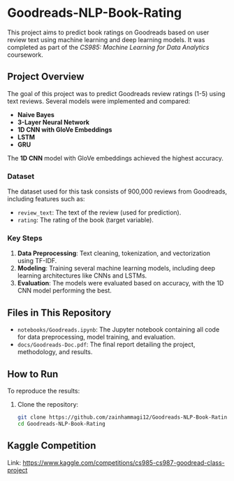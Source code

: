 # Goodreads-NLP-Book-Rating

This project aims to predict book ratings on Goodreads based on user review text using machine learning and deep learning models. It was completed as part of the *CS985: Machine Learning for Data Analytics* coursework.

## Project Overview

The goal of this project was to predict Goodreads review ratings (1-5) using text reviews. Several models were implemented and compared:
- **Naive Bayes**
- **3-Layer Neural Network**
- **1D CNN with GloVe Embeddings**
- **LSTM**
- **GRU**

The **1D CNN** model with GloVe embeddings achieved the highest accuracy.

### Dataset
The dataset used for this task consists of 900,000 reviews from Goodreads, including features such as:
- `review_text`: The text of the review (used for prediction).
- `rating`: The rating of the book (target variable).

### Key Steps
1. **Data Preprocessing**: Text cleaning, tokenization, and vectorization using TF-IDF.
2. **Modeling**: Training several machine learning models, including deep learning architectures like CNNs and LSTMs.
3. **Evaluation**: The models were evaluated based on accuracy, with the 1D CNN model performing the best.

## Files in This Repository

- `notebooks/Goodreads.ipynb`: The Jupyter notebook containing all code for data preprocessing, model training, and evaluation.
- `docs/Goodreads-Doc.pdf`: The final report detailing the project, methodology, and results.

## How to Run

To reproduce the results:
1. Clone the repository:
   ```bash
   git clone https://github.com/zainhammagi12/Goodreads-NLP-Book-Rating.git
   cd Goodreads-NLP-Book-Rating
   
## Kaggle Competition

Link: https://www.kaggle.com/competitions/cs985-cs987-goodread-class-project
